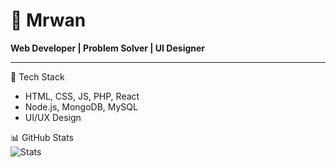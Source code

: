 # 🖤 Mrwan  

**Web Developer | Problem Solver | UI Designer**  

---
🔧 Tech Stack  
- HTML, CSS, JS, PHP, React  
- Node.js, MongoDB, MySQL  
- UI/UX Design  

📊 GitHub Stats  
![Stats](https://github-readme-stats.vercel.app/api?username=Mrwan8Khaled&show_icons=true&theme=radical)  

